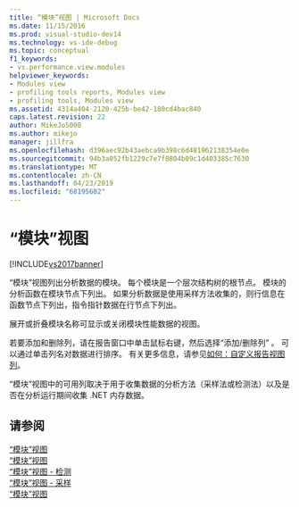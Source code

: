 ```yaml
---
title: “模块”视图 | Microsoft Docs
ms.date: 11/15/2016
ms.prod: visual-studio-dev14
ms.technology: vs-ide-debug
ms.topic: conceptual
f1_keywords:
- vs.performance.view.modules
helpviewer_keywords:
- Modules view
- profiling tools reports, Modules view
- profiling tools, Modules view
ms.assetid: 4314a404-2120-425b-be42-180cd4bac840
caps.latest.revision: 22
author: MikeJo5000
ms.author: mikejo
manager: jillfra
ms.openlocfilehash: d396aec92b43aebca9b398c6d481962138354e0e
ms.sourcegitcommit: 94b3a052fb1229c7e7f8804b09c1d403385c7630
ms.translationtype: MT
ms.contentlocale: zh-CN
ms.lasthandoff: 04/23/2019
ms.locfileid: "68195602"
---
```

# <a name="modules-view"></a>“模块”视图
[!INCLUDE[vs2017banner](../includes/vs2017banner.md)]

“模块”视图列出分析数据的模块。 每个模块是一个层次结构树的根节点。 模块的分析函数在模块节点下列出。 如果分析数据是使用采样方法收集的，则行信息在函数节点下列出，指令指针数据在行节点下列出。  
  
 展开或折叠模块名称可显示或关闭模块性能数据的视图。  
  
 若要添加和删除列，请在报告窗口中单击鼠标右键，然后选择“添加/删除列”  。 可以通过单击列名对数据进行排序。 有关更多信息，请参见[如何：自定义报告视图列](../profiling/how-to-customize-report-view-columns.md)。  
  
 “模块”视图中的可用列取决于用于收集数据的分析方法（采样法或检测法）以及是否在分析运行期间收集 .NET 内存数据。  
  
## <a name="see-also"></a>请参阅  
 [“模块”视图](../profiling/modules-view-sampling-data.md)   
 [“模块”视图](../profiling/modules-view-instrumentation-data.md)   
 [“模块”视图 - 检测](../profiling/modules-view-dotnet-memory-instrumentation-data.md)   
 [“模块”视图 - 采样](../profiling/modules-view-dotnet-memory-sampling-data.md)   
 [“模块”视图](../profiling/modules-view-contention-data.md)
